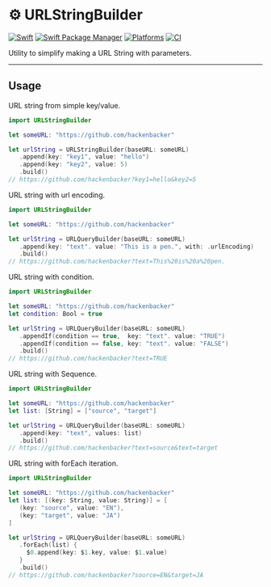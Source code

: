 # ⚙️ URLStringBuilder
[![Swift](https://img.shields.io/badge/Swift-5.7-darkorange?style=flat-square)](https://img.shields.io/badge/Swift-5.7-darkorange?style=flat-square)
[![Swift Package Manager](https://img.shields.io/badge/Swift_Package_Manager-compatible-darkorange?style=flat-square)](https://img.shields.io/badge/Swift_Package_Manager-compatible-darkorange?style=flat-square)
[![Platforms](https://img.shields.io/badge/Platforms-iOS%2015.0%20or%20lator-yellowgreen?style=flat-square)](https://img.shields.io/badge/Platforms-iOS%2015.0%20or%20lator-yellowgreen?style=flat-square)
[![CI](https://github.com/hackenbacker/URLStringBuilder/actions/workflows/main.yml/badge.svg?branch=main)](https://github.com/hackenbacker/URLStringBuilder/actions/workflows/main.yml)

Utility to simplify making a URL String with parameters.

---

## Usage

URL string from simple key/value.

```swift
import URLStringBuilder

let someURL: "https://github.com/hackenbacker"

let urlString = URLStringBuilder(baseURL: someURL)
   .append(key: "key1", value: "hello")
   .append(key: "key2", value: 5)
   .build()
// https://github.com/hackenbacker?key1=hello&key2=5
```

URL string with url encoding.

```swift
import URLStringBuilder

let someURL: "https://github.com/hackenbacker"

let urlString = URLQueryBuilder(baseURL: someURL)
   .append(key: "text". value: "This is a pen.", with: .urlEncoding)
   .build()
// https://github.com/hackenbacker?text=This%20is%20a%20pen.
```

URL string with condition.

```swift
import URLStringBuilder

let someURL: "https://github.com/hackenbacker"
let condition: Bool = true

let urlString = URLQueryBuilder(baseURL: someURL)
   .appendIf(condition == true,  key: "text". value: "TRUE")
   .appendIf(condition == false, key: "text". value: "FALSE")
   .build()
// https://github.com/hackenbacker?text=TRUE
```

URL string with Sequence.

```swift
import URLStringBuilder

let someURL: "https://github.com/hackenbacker"
let list: [String] = ["source", "target"]

let urlString = URLQueryBuilder(baseURL: someURL)
   .append(key: "text", values: list)
   .build()
// https://github.com/hackenbacker?text=source&text=target
```

URL string with forEach iteration.

```swift
import URLStringBuilder

let someURL: "https://github.com/hackenbacker"
let list: [(key: String, value: String)] = [
   (key: "source", value: "EN"),
   (key: "target", value: "JA")
] 

let urlString = URLQueryBuilder(baseURL: someURL)
   .forEach(list) {
     $0.append(key: $1.key, value: $1.value)
   }
   .build()
// https://github.com/hackenbacker?source=EN&target=JA
```

